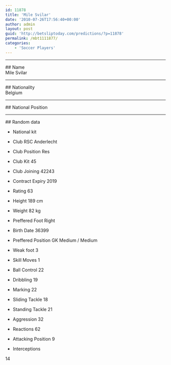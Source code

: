 ```yaml
---
id: 11878
title: 'Mile Svilar'
date: '2010-07-26T17:56:40+00:00'
author: admin
layout: post
guid: 'http://betsliptoday.com/predictions/?p=11878'
permalink: /mbt1111877/
categories:
    - 'Soccer Players'
---
```


- - - - - -

\## Name  
 Mile Svilar

- - - - - -

\## Nationality  
 Belgium

- - - - - -

\## National Position

- - - - - -

\## Random data

- National kit
- Club
 RSC Anderlecht

- Club Position
 Res

- Club Kit
 45

- Club Joining
 42243

- Contract Expiry
 2019

- Rating
 63

- Height
 189 cm

- Weight
 82 kg

- Preffered Foot
 Right

- Birth Date
 36399

- Preffered Position
 GK Medium / Medium

- Weak foot
 3

- Skill Moves
 1

- Ball Control
 22

- Dribbling
 19

- Marking
 22

- Sliding Tackle
 18

- Standing Tackle
 21

- Aggression
 32

- Reactions
 62

- Attacking Position
 9

- Interceptions

 14